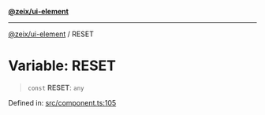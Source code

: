 [**@zeix/ui-element**](../README.md)

***

[@zeix/ui-element](../globals.md) / RESET

# Variable: RESET

> `const` **RESET**: `any`

Defined in: [src/component.ts:105](https://github.com/zeixcom/ui-element/blob/a6fb4a88fd37bb5ca41823947687e8a37d5f2e08/src/component.ts#L105)
